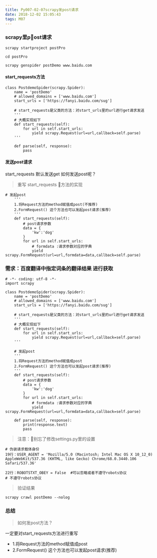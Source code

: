 ```yaml
---
title: Py007-02-07scrapy发post请求
date: 2018-12-02 15:05:43
tags: M07
---
```


### scrapy里post请求

```
scrapy startproject postPro

cd postPro

scrapy genspider postDemo www.baidu.com
```

#### start_requests方法

```
class PostdemoSpider(scrapy.Spider):
    name = 'postDemo'
    # allowed_domains = ['www.baidu.com']
    start_urls = ['https://fanyi.baidu.com/sug']

    # start_requests是父类的方法：对start_urls里的url进行get请求发送
    '''
    # 大概实现如下
    def start_requests(self):
        for url in self.start_urls:
            yield scrapy.Request(url=url,callback=self.parse)
    '''
    
    def parse(self, response):
        pass
```

#### 发送post请求

start_requests 默认发送get 如何发送post呢？

> 重写 start_requests 方法的实现

```
# 发起post
    '''
    1.将Request方法的method赋值成post(不推荐)
    2.FormRequest() 这个方法也可以发起post请求(推荐)
    '''
    def start_requests(self):
        # post请求参数
        data = {
            'kw':'dog'
        }
        for url in self.start_urls:
            # formdata :请求参数对应的字典
            yield scrapy.FormRequest(url=url,formdata=data,callback=self.parse)
```

### 需求：百度翻译中指定词条的翻译结果 进行获取

```
# -*- coding: utf-8 -*-
import scrapy

class PostdemoSpider(scrapy.Spider):
    name = 'postDemo'
    # allowed_domains = ['www.baidu.com']
    start_urls = ['https://fanyi.baidu.com/sug']

    # start_requests是父类的方法：对start_urls里的url进行get请求发送
    '''
    # 大概实现如下
    def start_requests(self):
        for url in self.start_urls:
            yield scrapy.Request(url=url,callback=self.parse)
    '''

    # 发起post
    '''
    1.将Request方法的method赋值成post
    2.FormRequest() 这个方法也可以发起post请求(推荐)
    '''
    def start_requests(self):
        # post请求参数
        data = {
            'kw':'dog'
        }
        for url in self.start_urls:
            # formdata :请求参数对应的字典
            yield scrapy.FormRequest(url=url,formdata=data,callback=self.parse)

    def parse(self, response):
        print(response.text)
        pass

```

> 注意：别忘了修改settings.py里的设置

```
# 伪装请求载体身份
19行：USER_AGENT = 'Mozilla/5.0 (Macintosh; Intel Mac OS X 10_12_0) AppleWebKit/537.36 (KHTML, like Gecko) Chrome/68.0.3440.106 Safari/537.36' 

22行：ROBOTSTXT_OBEY = False  #可以忽略或者不遵守robots协议
# 不遵守robots协议
```

> 验证结果

```
scrapy crawl postDemo --nolog
```

### 总结

> 如何发post方法？

一定要对start_requests方法进行重写

- 1.将Request方法的method赋值成post
- 2.FormRequest() 这个方法也可以发起post请求(推荐)

